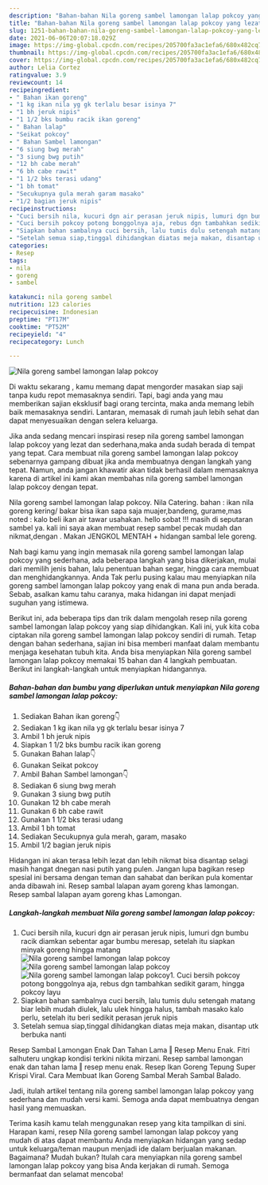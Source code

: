 ```yaml
---
description: "Bahan-bahan Nila goreng sambel lamongan lalap pokcoy yang lezat dan Mudah Dibuat"
title: "Bahan-bahan Nila goreng sambel lamongan lalap pokcoy yang lezat dan Mudah Dibuat"
slug: 1251-bahan-bahan-nila-goreng-sambel-lamongan-lalap-pokcoy-yang-lezat-dan-mudah-dibuat
date: 2021-06-06T20:07:18.029Z
image: https://img-global.cpcdn.com/recipes/205700fa3ac1efa6/680x482cq70/nila-goreng-sambel-lamongan-lalap-pokcoy-foto-resep-utama.jpg
thumbnail: https://img-global.cpcdn.com/recipes/205700fa3ac1efa6/680x482cq70/nila-goreng-sambel-lamongan-lalap-pokcoy-foto-resep-utama.jpg
cover: https://img-global.cpcdn.com/recipes/205700fa3ac1efa6/680x482cq70/nila-goreng-sambel-lamongan-lalap-pokcoy-foto-resep-utama.jpg
author: Lelia Cortez
ratingvalue: 3.9
reviewcount: 14
recipeingredient:
- " Bahan ikan goreng"
- "1 kg ikan nila yg gk terlalu besar isinya 7"
- "1 bh jeruk nipis"
- "1 1/2 bks bumbu racik ikan goreng"
- " Bahan lalap"
- "Seikat pokcoy"
- " Bahan Sambel lamongan"
- "6 siung bwg merah"
- "3 siung bwg putih"
- "12 bh cabe merah"
- "6 bh cabe rawit"
- "1 1/2 bks terasi udang"
- "1 bh tomat"
- "Secukupnya gula merah garam masako"
- "1/2 bagian jeruk nipis"
recipeinstructions:
- "Cuci bersih nila, kucuri dgn air perasan jeruk nipis, lumuri dgn bumbu racik diamkan sebentar agar bumbu meresap, setelah itu siapkan minyak goreng hingga matang"
- "Cuci bersih pokcoy potong bonggolnya aja, rebus dgn tambahkan sedikit garam, hingga pokcoy layu"
- "Siapkan bahan sambalnya cuci bersih, lalu tumis dulu setengah matang biar lebih mudah diulek, lalu ulek hingga halus, tambah masako kalo perlu, setelah itu beri sedikit perasan jeruk nipis"
- "Setelah semua siap,tinggal dihidangkan diatas meja makan, disantap utk berbuka nanti"
categories:
- Resep
tags:
- nila
- goreng
- sambel

katakunci: nila goreng sambel 
nutrition: 123 calories
recipecuisine: Indonesian
preptime: "PT17M"
cooktime: "PT52M"
recipeyield: "4"
recipecategory: Lunch

---
```



![Nila goreng sambel lamongan lalap pokcoy](https://img-global.cpcdn.com/recipes/205700fa3ac1efa6/680x482cq70/nila-goreng-sambel-lamongan-lalap-pokcoy-foto-resep-utama.jpg)

Di waktu  sekarang , kamu memang dapat mengorder masakan siap saji tanpa kudu repot memasaknya sendiri. Tapi, bagi anda yang mau memberikan sajian eksklusif bagi orang tercinta, maka anda memang lebih baik memasaknya sendiri. Lantaran, memasak di rumah jauh lebih sehat dan dapat menyesuaikan dengan selera keluarga.

Jika anda sedang mencari inspirasi resep nila goreng sambel lamongan lalap pokcoy yang lezat dan sederhana,maka anda sudah berada di tempat yang tepat. Cara membuat nila goreng sambel lamongan lalap pokcoy  sebenarnya gampang dibuat jika anda membuatnya dengan langkah yang tepat. Namun, anda jangan khawatir akan tidak berhasil dalam memasaknya 
karena di artikel ini kami akan membahas nila goreng sambel lamongan lalap pokcoy dengan tepat.  

Nila goreng sambel lamongan lalap pokcoy. Nila Catering. bahan : ikan nila goreng kering/ bakar bisa ikan sapa saja muajer,bandeng, gurame,mas noted : kalo beli ikan air tawar usahakan. hello sobat !!! masih di seputaran sambel ya. kali ini saya akan membuat resep sambel pecak mudah dan nikmat,dengan . Makan JENGKOL MENTAH + hidangan sambal lele goreng.

Nah bagi kamu yang ingin memasak nila goreng sambel lamongan lalap pokcoy yang sederhana, ada beberapa langkah yang bisa dikerjakan, mulai dari memilih jenis bahan, lalu penentuan bahan segar, hingga cara membuat dan menghidangkannya. Anda Tak perlu pusing kalau mau menyiapkan nila goreng sambel lamongan lalap pokcoy yang enak di mana pun anda berada. Sebab, asalkan kamu  tahu caranya, maka hidangan ini dapat menjadi suguhan yang istimewa.

Berikut ini, ada beberapa tips dan trik dalam mengolah resep nila goreng sambel lamongan lalap pokcoy yang siap dihidangkan. Kali ini, yuk kita coba ciptakan nila goreng sambel lamongan lalap pokcoy sendiri di rumah. Tetap dengan bahan sederhana, sajian ini bisa memberi manfaat dalam membantu menjaga kesehatan tubuh kita. Anda bisa menyiapkan Nila goreng sambel lamongan lalap pokcoy memakai 15 bahan dan 4 langkah pembuatan. Berikut ini langkah-langkah untuk menyiapkan hidangannya.

<!--inarticleads1-->

##### Bahan-bahan dan bumbu yang diperlukan untuk menyiapkan Nila goreng sambel lamongan lalap pokcoy:

1. Sediakan  Bahan ikan goreng👇
1. Sediakan 1 kg ikan nila yg gk terlalu besar isinya 7
1. Ambil 1 bh jeruk nipis
1. Siapkan 1 1/2 bks bumbu racik ikan goreng
1. Gunakan  Bahan lalap👇
1. Gunakan Seikat pokcoy
1. Ambil  Bahan Sambel lamongan👇
1. Sediakan 6 siung bwg merah
1. Gunakan 3 siung bwg putih
1. Gunakan 12 bh cabe merah
1. Gunakan 6 bh cabe rawit
1. Gunakan 1 1/2 bks terasi udang
1. Ambil 1 bh tomat
1. Sediakan Secukupnya gula merah, garam, masako
1. Ambil 1/2 bagian jeruk nipis


Hidangan ini akan terasa lebih lezat dan lebih nikmat bisa disantap selagi masih hangat dnegan nasi putih yang pulen. Jangan lupa bagikan resep spesial ini bersama dengan teman dan sahabat dan berikan pula komentar anda dibawah ini. Resep sambal lalapan ayam goreng khas lamongan. Resep sambal lalapan ayam goreng khas Lamongan. 

<!--inarticleads2-->

##### Langkah-langkah membuat Nila goreng sambel lamongan lalap pokcoy:

1. Cuci bersih nila, kucuri dgn air perasan jeruk nipis, lumuri dgn bumbu racik diamkan sebentar agar bumbu meresap, setelah itu siapkan minyak goreng hingga matang
<img src="https://img-global.cpcdn.com/steps/9537faf1071324d4/160x128cq70/nila-goreng-sambel-lamongan-lalap-pokcoy-langkah-memasak-1-foto.jpg" alt="Nila goreng sambel lamongan lalap pokcoy"><img src="https://img-global.cpcdn.com/steps/9c5839833e5ee843/160x128cq70/nila-goreng-sambel-lamongan-lalap-pokcoy-langkah-memasak-1-foto.jpg" alt="Nila goreng sambel lamongan lalap pokcoy"><img src="https://img-global.cpcdn.com/steps/d45fac3e89473763/160x128cq70/nila-goreng-sambel-lamongan-lalap-pokcoy-langkah-memasak-1-foto.jpg" alt="Nila goreng sambel lamongan lalap pokcoy">1. Cuci bersih pokcoy potong bonggolnya aja, rebus dgn tambahkan sedikit garam, hingga pokcoy layu
1. Siapkan bahan sambalnya cuci bersih, lalu tumis dulu setengah matang biar lebih mudah diulek, lalu ulek hingga halus, tambah masako kalo perlu, setelah itu beri sedikit perasan jeruk nipis
1. Setelah semua siap,tinggal dihidangkan diatas meja makan, disantap utk berbuka nanti


Resep Sambal Lamongan Enak Dan Tahan Lama ‖ Resep Menu Enak. Fitri salhuteru ungkap kondisi terkini nikita mirzani. Resep sambal lamongan enak dan tahan lama ‖ resep menu enak. Resep Ikan Goreng Tepung Super Krispi Viral. Cara Membuat Ikan Goreng Sambal Merah Sambal Balado. 

Jadi, itulah artikel tentang  nila goreng sambel lamongan lalap pokcoy  yang sederhana dan mudah versi kami. Semoga anda dapat membuatnya dengan hasil yang memuaskan. 

Terima kasih kamu telah menggunakan resep yang kita tampilkan di sini. Harapan kami, resep  Nila goreng sambel lamongan lalap pokcoy yang mudah di atas dapat membantu Anda menyiapkan hidangan yang sedap untuk keluarga/teman maupun menjadi ide dalam berjualan makanan. Bagaimana? Mudah bukan? Itulah cara menyiapkan nila goreng sambel lamongan lalap pokcoy yang bisa Anda kerjakan di rumah. Semoga bermanfaat dan selamat mencoba!

